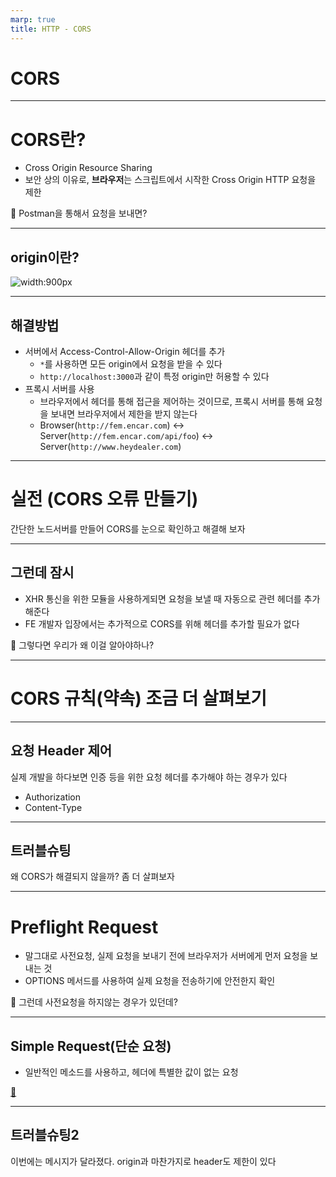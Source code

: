 ```yaml
---
marp: true
title: HTTP - CORS
---
```


# CORS

---

# CORS란?

- Cross Origin Resource Sharing
- 보안 상의 이유로, **브라우저**는 스크립트에서 시작한 Cross Origin HTTP 요청을 제한


🤔 Postman을 통해서 요청을 보내면?

---

## origin이란?

![width:900px](https://blog.kakaocdn.net/dn/bUkGz3/btrrDc1fc2i/3c2iituuPHnrjdY2tkM03k/img.png)

---

## 해결방법

- 서버에서 Access-Control-Allow-Origin 헤더를 추가
  - `*`를 사용하면 모든 origin에서 요청을 받을 수 있다
  - `http://localhost:3000`과 같이 특정 origin만 허용할 수 있다
- 프록시 서버를 사용
  - 브라우저에서 헤더를 통해 접근을 제어하는 것이므로, 프록시 서버를 통해 요청을 보내면 브라우저에서 제한을 받지 않는다
  - Browser(`http://fem.encar.com`) ↔️ Server(`http://fem.encar.com/api/foo`) ↔️ Server(`http://www.heydealer.com`)

---

# 실전 (CORS 오류 만들기)

간단한 노드서버를 만들어 CORS를 눈으로 확인하고 해결해 보자

---

## 그런데 잠시

- XHR 통신을 위한 모듈을 사용하게되면 요청을 보낼 때 자동으로 관련 헤더를 추가해준다
- FE 개발자 입장에서는 추가적으로 CORS를 위해 헤더를 추가할 필요가 없다

🤔 그렇다면 우리가 왜 이걸 알아야하나?

---

# CORS 규칙(약속) 조금 더 살펴보기

---

## 요청 Header 제어

실제 개발을 하다보면 인증 등을 위한 요청 헤더를 추가해야 하는 경우가 있다

- Authorization
- Content-Type

---

## 트러블슈팅

왜 CORS가 해결되지 않을까? 좀 더 살펴보자

---

# Preflight Request

- 말그대로 사전요청, 실제 요청을 보내기 전에 브라우저가 서버에게 먼저 요청을 보내는 것
- OPTIONS 메서드를 사용하여 실제 요청을 전송하기에 안전한지 확인

🤔 그런데 사전요청을 하지않는 경우가 있던데?

---

## Simple Request(단순 요청)

- 일반적인 메소드를 사용하고, 헤더에 특별한 값이 없는 요청

[🔗](https://developer.mozilla.org/ko/docs/Web/HTTP/CORS#%EB%8B%A8%EC%88%9C_%EC%9A%94%EC%B2%ADsimple_requests)

---

## 트러블슈팅2

이번에는 메시지가 달라졌다. origin과 마찬가지로 header도 제한이 있다
